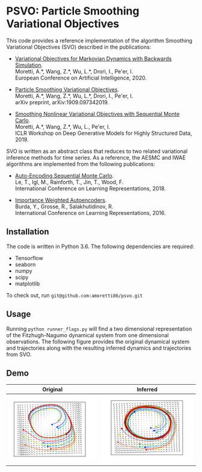 # PSVO: Particle Smoothing Variational Objectives

This code provides a reference implementation of the algorithm Smoothing Variational Objectives (SVO) described in the publications: 


* [Variational Objectives for Markovian Dynamics with Backwards Simulation](https://arxiv.org/abs/1909.09734). \
  Moretti, A.\*, Wang, Z.\*, Wu, L.\*, Drori, I., Pe'er, I. \
  European Conference on Artificial Intelligence, 2020.

* [Particle Smoothing Variational Objectives](https://arxiv.org/abs/1909.09734). \
  Moretti, A.\*, Wang, Z.\*, Wu, L.\*, Drori, I., Pe'er, I. \
  arXiv preprint, arXiv:1909.097342019.

* [Smoothing Nonlinear Variational Objectives with Sequential Monte Carlo](https://openreview.net/pdf?id=HJg24U8tuE). \
  Moretti, A.\*, Wang, Z.\*, Wu, L., Pe'er, I. \
  ICLR Workshop on Deep Generative Models for Highly Structured Data, 2019.

SVO is written as an abstract class that reduces to two related variational inference methods for time series. As a reference, the AESMC and IWAE algorithms are implemented from the following publications:

* [Auto-Encoding Sequential Monte Carlo](https://arxiv.org/abs/1705.10306). \
  Le, T., Igl, M., Rainforth, T., Jin, T., Wood, F. \
  International Conference on Learning Representations, 2018.

* [Importance Weighted Autoencoders](https://arxiv.org/abs/1509.00519). \
  Burda, Y., Grosse, R., Salakhutidinov, R. \
  International Conference on Learning Representations, 2016.


## Installation

The code is written in Python 3.6. The following dependencies are required:

* Tensorflow
* seaborn
* numpy
* scipy 
* matplotlib

To check out, run `git@github.com:amoretti86/psvo.git`


## Usage

Running `python runner_flags.py` will find a two dimensional representation of the Fitzhugh-Nagumo dynamical system from one dimensional observations. The following figure provides the original dynamical system and trajectories along with the resulting inferred dynamics and trajectories from SVO. 

## Demo

| Original | Inferred |
|:--------------------------:|:--------------------------:|
|![fhn](https://github.com/amoretti86/PSVO/blob/master/data/fhn/fhn.png)|![fit](https://github.com/amoretti86/PSVO/blob/master/data/fhn/fit.png)|


